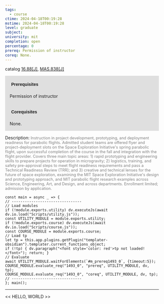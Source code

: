 ```yaml
---
tags:
  - course
ctime: 2024-04-18T00:19:28
mstime: 2024-04-18T00:19:28
level: graduate
subject: 
university: mit
completion: open
percentage: 0
prereq: Permission of instructor
coreq: None.
---
```


catalog [16.88[J]](http://student.mit.edu/catalog/m16b.html#16.88), [MAS.838[J]](http://student.mit.edu/catalog/mMASa.html#MAS.838)

<span style="display: block; padding: 15px; background-color: rgb(100, 100, 100, 0.2);"><font id="m_prereq1493_0" style="display: block; font-family: Arial, sans-serif; font-weight: bold; padding: 5px">Prerequisites</font><br><span id="prereq1493_0">Permission of instructor</span></span>
<span style="display: block; padding: 15px; background-color: rgb(100, 100, 100, 0.2);"><font id="m_coreq1493_0" style="display: block; font-family: Arial, sans-serif; font-weight: bold; padding: 5px">Corequisites</font><br><span id="coreq1493_0">None.</span></span>

<font style="">Description:</font>
<font style="color: grey; font-size: 0.8rem;">Instruction in project development, prototyping, and deployment readiness for parabolic flights. Admitted student teams are offered flyer and project-deployment slots on the Space Exploration Initiative's spring parabolic flight, upon successful completion of the course in the fall and integration with the flight provider. Covers three main topic areas: 1) rapid prototyping and engineering skills to prepare projects for operation in microgravity; 2) logistics, training, and safety pre-approval steps to meet flight readiness requirements and pass a Technical Readiness Review (TRR); and 3) creative and technical lenses for the future of space exploration, examining the MIT Space Exploration Initiative's design and prototyping approach, and MIT parabolic flight research examples across Science, Engineering, Art, and Design, and across departments. Enrollment limited; admission by application.</font>

```dataviewjs
const main = async _ => {
// --------------------------------
// Load modules
if (!module.exports.utility) dv.executeJs(await dv.io.load("Scripts/utility.js"));
const UTILITY_MODULE = module.exports.utility;
if (!module.exports.course) dv.executeJs(await dv.io.load("Scripts/course.js"));
const COURSE_MODULE = module.exports.course;
// Load tp
let tp = this.app.plugins.getPlugin("templater-obsidian").templater.current_functions_object;
if (!tp) { dv.paragraph("<font style='color: red'>tp not loaded!</font>"); return; }
// Evaluate
await UTILITY_MODULE.waitForElements(`#m_prereq1493_0`, {timeout:5});
COURSE_MODULE.evaluate_req("1493_0", "prereq", UTILITY_MODULE, dv, tp);
COURSE_MODULE.evaluate_req("1493_0", "coreq", UTILITY_MODULE, dv, tp);
// --------------------------------
}; main();
```

---

<< HELLO, WORLD >>
